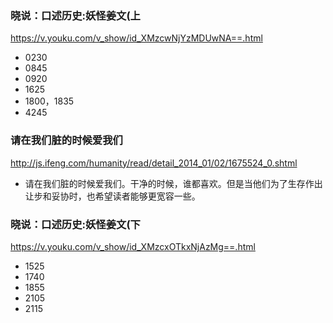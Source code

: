 ### 晓说：口述历史:妖怪姜文(上
https://v.youku.com/v_show/id_XMzcwNjYzMDUwNA==.html
- 0230
- 0845
- 0920
- 1625
- 1800，1835
- 4245
### 请在我们脏的时候爱我们
http://js.ifeng.com/humanity/read/detail_2014_01/02/1675524_0.shtml
- 请在我们脏的时候爱我们。干净的时候，谁都喜欢。但是当他们为了生存作出让步和妥协时，也希望读者能够更宽容一些。
### 晓说：口述历史:妖怪姜文(下
https://v.youku.com/v_show/id_XMzcxOTkxNjAzMg==.html
- 1525
- 1740
- 1855
- 2105
- 2115